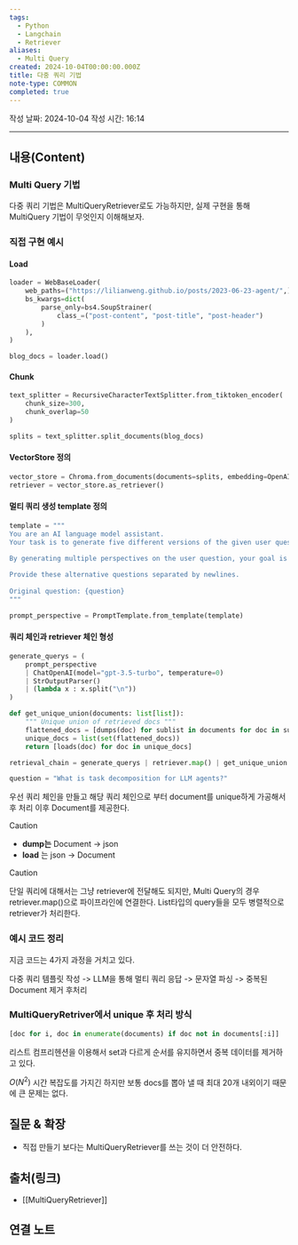 ```yaml
---
tags:
  - Python
  - Langchain
  - Retriever
aliases:
  - Multi Query
created: 2024-10-04T00:00:00.000Z
title: 다중 쿼리 기법
note-type: COMMON
completed: true
---
```

작성 날짜: 2024-10-04
작성 시간: 16:14


----
## 내용(Content)

### Multi Query 기법

다중 쿼리 기법은 MultiQueryRetriever로도 가능하지만, 실제 구현을 통해 MultiQuery 기법이 무엇인지 이해해보자.

### 직접 구현 예시

#### Load

```python
loader = WebBaseLoader(
    web_paths=("https://lilianweng.github.io/posts/2023-06-23-agent/",),
    bs_kwargs=dict(
        parse_only=bs4.SoupStrainer(
            class_=("post-content", "post-title", "post-header")
        )
    ),
)

blog_docs = loader.load()
```

#### Chunk

```python
text_splitter = RecursiveCharacterTextSplitter.from_tiktoken_encoder(
    chunk_size=300,
    chunk_overlap=50
)

splits = text_splitter.split_documents(blog_docs)
```

#### VectorStore 정의

```python
vector_store = Chroma.from_documents(documents=splits, embedding=OpenAIEmbeddings())
retriever = vector_store.as_retriever()
```

#### 멀티 쿼리 생성 template 정의

```python
template = """
You are an AI language model assistant. 
Your task is to generate five different versions of the given user question to retrieve relevant documents from a vector database. 
    
By generating multiple perspectives on the user question, your goal is to help the user overcome some of the limitations of the distance-based similarity search.

Provide these alternative questions separated by newlines. 
    
Original question: {question}
"""

prompt_perspective = PromptTemplate.from_template(template)
```

#### 쿼리 체인과 retriever 체인 형성

```python
generate_querys = (
    prompt_perspective 
    | ChatOpenAI(model="gpt-3.5-turbo", temperature=0)
    | StrOutputParser() 
    | (lambda x : x.split("\n"))
)
```

```python
def get_unique_union(documents: list[list]):
    """ Unique union of retrieved docs """
    flattened_docs = [dumps(doc) for sublist in documents for doc in sublist]
    unique_docs = list(set(flattened_docs))
    return [loads(doc) for doc in unique_docs]

retrieval_chain = generate_querys | retriever.map() | get_unique_union

question = "What is task decomposition for LLM agents?"
```

우선 쿼리 체인을 만들고 해당 쿼리 체인으로 부터 document를 unique하게 가공해서 후 처리 이후 Document를 제공한다.

>[!caution]
>- **dump는** Document -> json
>- **load** 는 json -> Document


>[!caution]
>단일 쿼리에 대해서는 그냥 retriever에 전달해도 되지만, Multi Query의 경우 retriever.map()으로 파이프라인에 연결한다. List타입의 query들을 모두 병렬적으로 retriever가 처리한다.
### 예시 코드 정리

지금 코드는 4가지 과정을 거치고 있다.

다중 쿼리 템플릿 작성 -> LLM을 통해 멀티 쿼리 응답 -> 문자열 파싱 -> 중복된 Document 제거 후처리


### MultiQueryRetriver에서 unique 후 처리 방식

```python
[doc for i, doc in enumerate(documents) if doc not in documents[:i]]
```

리스트 컴프리헨션을 이용해서 set과 다르게 순서를 유지하면서 중복 데이터를 제거하고 있다.

$O(N^{2})$ 시간 복잡도를 가지긴 하지만 보통 docs를 뽑아 낼 때 최대 20개 내외이기 때문에 큰 문제는 없다.


## 질문 & 확장

- 직접 만들기 보다는 MultiQueryRetriever를 쓰는 것이 더 안전하다.

## 출처(링크)

- [[MultiQueryRetriever]]

## 연결 노트











